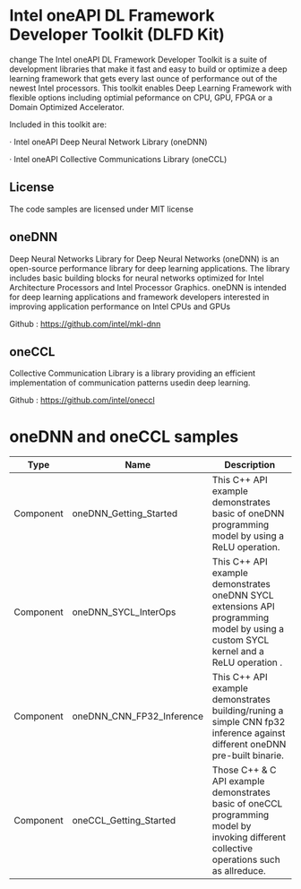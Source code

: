 # Intel oneAPI DL Framework Developer Toolkit (DLFD Kit)
change
The Intel oneAPI DL Framework Developer Toolkit is a suite of development libraries that make it fast and easy to build or optimize a deep learning framework that gets every last ounce of performance out of the newest Intel processors. This toolkit enables  Deep Learning Framework with flexible options including optimial peformance on CPU, GPU, FPGA or a Domain Optimized Accelerator. 

Included in this toolkit are:

·        Intel oneAPI Deep Neural Network Library (oneDNN)

·        Intel oneAPI Collective Communications Library (oneCCL)

## License  
The code samples are licensed under MIT license

## oneDNN
Deep Neural Networks Library for Deep Neural Networks (oneDNN) is an open-source performance library for deep learning applications. The library includes basic building blocks for neural networks optimized for Intel Architecture Processors and Intel Processor Graphics. oneDNN is intended for deep learning applications and framework developers interested in improving application performance on Intel CPUs and GPUs

Github : https://github.com/intel/mkl-dnn


## oneCCL
Collective Communication Library is a library providing an efficient implementation of communication patterns usedin deep learning.

Github : https://github.com/intel/oneccl

# oneDNN and oneCCL samples

| Type      | Name                 | Description                                                  |
| --------- | ----------------------- | ------------------------------------------------------------ |
| Component | oneDNN_Getting_Started    | This C++ API example demonstrates basic of oneDNN programming model by using a ReLU operation. |
| Component | oneDNN_SYCL_InterOps      | This C++ API example demonstrates oneDNN SYCL extensions API programming model by using a custom SYCL kernel and a ReLU operation . |
| Component | oneDNN_CNN_FP32_Inference | This C++ API example demonstrates building/runing a simple CNN fp32 inference against different oneDNN pre-built binarie. |
| Component | oneCCL_Getting_Started     | Those C++ & C API example demonstrates basic of oneCCL programming model by invoking different collective operations such as allreduce. |

